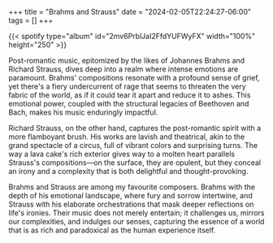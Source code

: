 +++
title = "Brahms and Strauss"
date = "2024-02-05T22:24:27-06:00"
tags = []
+++

{{< spotify type="album" id="2mv6PrblJaI2FfdYUFWyFX" width="100%" height="250" >}}

Post-romantic music, epitomized by the likes of Johannes Brahms and Richard Strauss, dives deep into a realm where intense emotions are paramount. Brahms' compositions resonate with a profound sense of grief, yet there's a fiery undercurrent of rage that seems to threaten the very fabric of the world, as if it could tear it apart and reduce it to ashes. This emotional power, coupled with the structural legacies of Beethoven and Bach, makes his music enduringly impactful.

Richard Strauss, on the other hand, captures the post-romantic spirit with a more flamboyant brush. His works are lavish and theatrical, akin to the grand spectacle of a circus, full of vibrant colors and surprising turns. The way a lava cake's rich exterior gives way to a molten heart parallels Strauss's compositions—on the surface, they are opulent, but they conceal an irony and a complexity that is both delightful and thought-provoking.

Brahms and Strauss are among my favourite composers. Brahms with the depth of his emotional landscape, where fury and sorrow intertwine, and Strauss with his elaborate orchestrations that mask deeper reflections on life's ironies. Their music does not merely entertain; it challenges us, mirrors our complexities, and indulges our senses, capturing the essence of a world that is as rich and paradoxical as the human experience itself.

